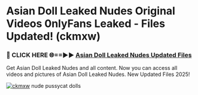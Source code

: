 # Asian Doll Leaked Nudes Original Videos 0nlyFans Leaked - Files Updated! (ckmxw)

<h3>🔴 CLICK HERE 🌐==►► <a href="https://tinyurl.com/52m3yx9h" rel="nofollow">Asian Doll Leaked Nudes Updated Files</a></h3>

Get Asian Doll Leaked Nudes and all content. Now you can access all videos and pictures of Asian Doll Leaked Nudes. New Updated Files 2025!

[![ckmxw](https://i.imgur.com/TnHtlc8.gif)](https://tinyurl.com/52m3yx9h)
nude pussycat dolls